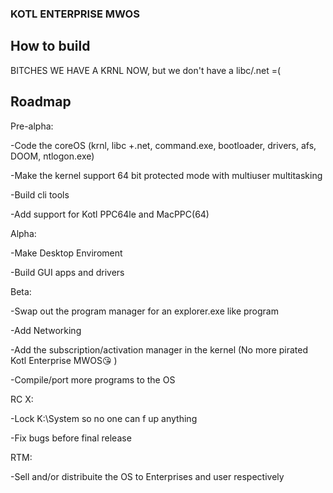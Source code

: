 ### KOTL ENTERPRISE MWOS
## How to build
BITCHES WE HAVE A KRNL NOW, but we don't have a libc/.net =(
## Roadmap
Pre-alpha: 

  -Code the coreOS (krnl, libc +.net, command.exe, bootloader, drivers, afs, DOOM, ntlogon.exe)

  -Make the kernel support 64 bit protected mode with multiuser multitasking

  -Build cli tools

  -Add support for Kotl PPC64le and MacPPC(64)

Alpha:

  -Make Desktop Enviroment
  
  -Build GUI apps and drivers
  
Beta:

  -Swap out the program manager for an explorer.exe like program
  
  -Add Networking

  -Add the subscription/activation manager in the kernel (No more pirated Kotl Enterprise MWOS😘 )

  -Compile/port more programs to the OS

RC X:

  -Lock K:\System so no one can f up anything
  
  -Fix bugs before final release

RTM:

  -Sell and/or distribuite the OS to Enterprises and user respectively
